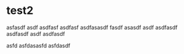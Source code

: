 # test2

asfasdf
asdf
asdfasf
asdfasf
asdfasasdf
fasdf
asasdf
asdf
asdfasdf
asdfasdf
asdf
asdfasdf

asfd
asfdasasfd
asfdasdf
